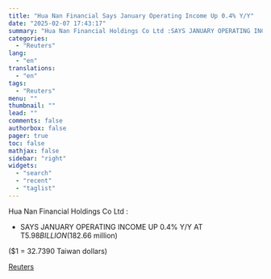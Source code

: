 ```yaml
---
title: "Hua Nan Financial Says January Operating Income Up 0.4% Y/Y"
date: "2025-02-07 17:43:17"
summary: "Hua Nan Financial Holdings Co Ltd :SAYS JANUARY OPERATING INCOME UP 0.4% Y/Y AT T$5.98 BILLION  ($182.66 million)($1 = 32.7390 Taiwan dollars)"
categories:
  - "Reuters"
lang:
  - "en"
translations:
  - "en"
tags:
  - "Reuters"
menu: ""
thumbnail: ""
lead: ""
comments: false
authorbox: false
pager: true
toc: false
mathjax: false
sidebar: "right"
widgets:
  - "search"
  - "recent"
  - "taglist"
---
```


Hua Nan Financial Holdings Co Ltd :

* SAYS JANUARY OPERATING INCOME UP 0.4% Y/Y AT T$5.98 BILLION ($182.66 million)

($1 = 32.7390 Taiwan dollars)

[Reuters](https://www.tradingview.com/news/reuters.com,2025:newsml_L4N3OY0UB:0-hua-nan-financial-says-january-operating-income-up-0-4-y-y/)
